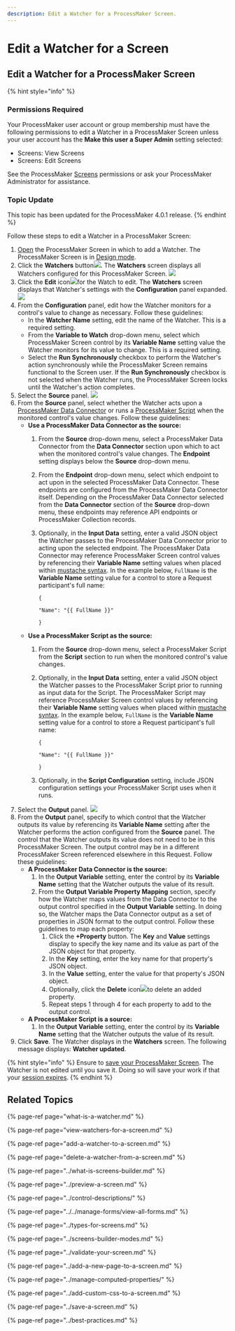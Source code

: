 ```yaml
---
description: Edit a Watcher for a ProcessMaker Screen.
---
```


# Edit a Watcher for a Screen

## Edit a Watcher for a ProcessMaker Screen

{% hint style="info" %}
### Permissions Required

Your ProcessMaker user account or group membership must have the following permissions to edit a Watcher in a ProcessMaker Screen unless your user account has the **Make this user a Super Admin** setting selected:

* Screens: View Screens
* Screens: Edit Screens

See the ProcessMaker [Screens](../../../../processmaker-administration/permission-descriptions-for-users-and-groups.md#screens) permissions or ask your ProcessMaker Administrator for assistance.

### Topic Update

This topic has been updated for the ProcessMaker 4.0.1 release.
{% endhint %}

Follow these steps to edit a Watcher in a ProcessMaker Screen:

1. [Open](../../manage-forms/view-all-forms.md) the ProcessMaker Screen in which to add a Watcher. The ProcessMaker Screen is in [Design mode](../screens-builder-modes.md#editor-mode).
2. Click the **Watchers** button![](../../../../.gitbook/assets/watchers-button-screens-builder-processes.png). The **Watchers** screen displays all Watchers configured for this ProcessMaker Screen. ![](../../../../.gitbook/assets/watchers-screen-screens-builder-processes.png) 
3. Click the **Edit** icon![](../../../../.gitbook/assets/edit-icon.png)for the Watch to edit. The **Watchers** screen displays that Watcher's settings with the **Configuration** panel expanded. ![](../../../../.gitbook/assets/watcher-editing-screens-builder-processes.png) 
4. From the **Configuration** panel, edit how the Watcher monitors for a control's value to change as necessary. Follow these guidelines:
   * In the **Watcher Name** setting, edit the name of the Watcher. This is a required setting.
   * From the **Variable to Watch** drop-down menu, select which ProcessMaker Screen control by its **Variable Name** setting value the Watcher monitors for its value to change. This is a required setting.
   * Select the **Run Synchronously** checkbox to perform the Watcher's action synchronously while the ProcessMaker Screen remains functional to the Screen user. If the **Run Synchronously** checkbox is not selected when the Watcher runs, the ProcessMaker Screen locks until the Watcher's action completes.
5. Select the **Source** panel. ![](../../../../.gitbook/assets/watcher-editing-source-screens-builder-processes.png) 
6. From the **Source** panel, select whether the Watcher acts upon a [ProcessMaker Data Connector](../../../data-connector-management/what-is-a-data-connector.md) or runs a [ProcessMaker Script](../../../scripts/what-is-a-script.md) when the monitored control's value changes. Follow these guidelines:
   * **Use a ProcessMaker Data Connector as the source:**
     1. From the **Source** drop-down menu, select a ProcessMaker Data Connector from the **Data Connector** section upon which to act when the monitored control's value changes. The **Endpoint** setting displays below the **Source** drop-down menu.
     2. From the **Endpoint** drop-down menu, select which endpoint to act upon in the selected ProcessMaker Data Connector. These endpoints are configured from the ProcessMaker Data Connector itself. Depending on the ProcessMaker Data Connector selected from the **Data Connector** section of the **Source** drop-down menu, these endpoints may reference API endpoints or ProcessMaker Collection records.
     3. Optionally, in the **Input Data** setting, enter a valid JSON object the Watcher passes to the ProcessMaker Data Connector prior to acting upon the selected endpoint. The ProcessMaker Data Connector may reference ProcessMaker Screen control values by referencing their **Variable Name** setting values when placed within [mustache syntax](https://mustache.github.io/mustache.5.html). In the example below, `FullName` is the **Variable Name** setting value for a control to store a Request participant's full name:

        `{`

          `"Name": "{{ FullName }}"`

        `}`
   * **Use a ProcessMaker Script as the source:**
     1. From the **Source** drop-down menu, select a ProcessMaker Script from the **Script** section to run when the monitored control's value changes.
     2. Optionally, in the **Input Data** setting, enter a valid JSON object the Watcher passes to the ProcessMaker Script prior to running as input data for the Script. The ProcessMaker Script may reference ProcessMaker Screen control values by referencing their **Variable Name** setting values when placed within [mustache syntax](https://mustache.github.io/mustache.5.html). In the example below, `FullName` is the **Variable Name** setting value for a control to store a Request participant's full name:

        `{`

          `"Name": "{{ FullName }}"`

        `}`

     3. Optionally, in the **Script Configuration** setting, include JSON configuration settings your ProcessMaker Script uses when it runs.
7. Select the **Output** panel. ![](../../../../.gitbook/assets/watcher-editing-output-screens-builder-processes.png) 
8. From the **Output** panel, specify to which control that the Watcher outputs its value by referencing its **Variable Name** setting after the Watcher performs the action configured from the **Source** panel. The control that the Watcher outputs its value does not need to be in this ProcessMaker Screen. The output control may be in a different ProcessMaker Screen referenced elsewhere in this Request. Follow these guidelines:
   * **A ProcessMaker Data Connector is the source:**
     1. In the **Output Variable** setting, enter the control by its **Variable Name** setting that the Watcher outputs the value of its result.
     2. From the **Output Variable Property Mapping** section, specify how the Watcher maps values from the Data Connector to the output control specified in the **Output Variable** setting. In doing so, the Watcher maps the Data Connector output as a set of properties in JSON format to the output control. Follow these guidelines to map each property:
        1. Click the **+Property** button. The **Key** and **Value** settings display to specify the key name and its value as part of the JSON object for that property.
        2. In the **Key** setting, enter the key name for that property's JSON object.
        3. In the **Value** setting, enter the value for that property's JSON object.
        4. Optionally, click the **Delete** icon![](../../../../.gitbook/assets/delete-record-record-list-control-screens-builder-processes.png)to delete an added property.
        5. Repeat steps 1 through 4 for each property to add to the output control.
   * **A ProcessMaker Script is a source:**
     1. In the **Output Variable** setting, enter the control by its **Variable Name** setting that the Watcher outputs the value of its result.
9. Click **Save**. The Watcher displays in the **Watchers** screen. The following message displays: **Watcher updated**.

{% hint style="info" %}
Ensure to [save your ProcessMaker Screen](../save-a-screen.md#save-a-processmaker-screen). The Watcher is not edited until you save it. Doing so will save your work if that your [session expires](../../../../using-processmaker/session-timeout-warning.md#session-timeout-warning).
{% endhint %}

## Related Topics

{% page-ref page="what-is-a-watcher.md" %}

{% page-ref page="view-watchers-for-a-screen.md" %}

{% page-ref page="add-a-watcher-to-a-screen.md" %}

{% page-ref page="delete-a-watcher-from-a-screen.md" %}

{% page-ref page="../what-is-screens-builder.md" %}

{% page-ref page="../preview-a-screen.md" %}

{% page-ref page="../control-descriptions/" %}

{% page-ref page="../../manage-forms/view-all-forms.md" %}

{% page-ref page="../types-for-screens.md" %}

{% page-ref page="../screens-builder-modes.md" %}

{% page-ref page="../validate-your-screen.md" %}

{% page-ref page="../add-a-new-page-to-a-screen.md" %}

{% page-ref page="../manage-computed-properties/" %}

{% page-ref page="../add-custom-css-to-a-screen.md" %}

{% page-ref page="../save-a-screen.md" %}

{% page-ref page="../best-practices.md" %}


